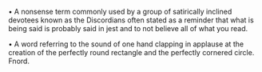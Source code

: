 •  A nonsense term commonly used by a group of satirically inclined devotees known as the Discordians often stated as a reminder that what is being said is probably said in jest and to not believe all of what you read.  

• A word referring to the sound of one hand clapping in applause at the creation of the perfectly round rectangle and the perfectly cornered circle. Fnord.